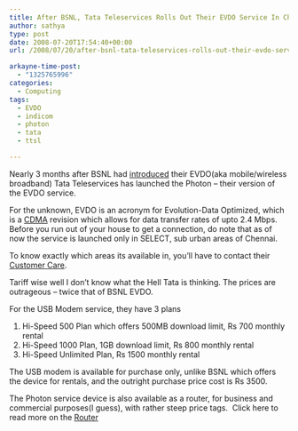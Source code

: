 ```yaml
---
title: After BSNL, Tata Teleservices Rolls Out Their EVDO Service In Chennai
author: sathya
type: post
date: 2008-07-20T17:54:40+00:00
url: /2008/07/20/after-bsnl-tata-teleservices-rolls-out-their-evdo-service-in-chennai/

arkayne-time-post:
  - "1325765996"
categories:
  - Computing
tags:
  - EVDO
  - indicom
  - photon
  - tata
  - ttsl

---
```

Nearly 3 months after BSNL had [introduced][1] their EVDO(aka mobile/wireless broadband) Tata Teleservices has launched the Photon &#8211; their version of the EVDO service.

For the unknown, EVDO is an acronym for Evolution-Data Optimized, which is a [CDMA][2] revision which allows for data transfer rates of upto 2.4 Mbps. Before you run out of your house to get a connection, do note that as of now the service is launched only in SELECT, sub urban areas of Chennai.

<!--more-->

To know exactly which areas its available in, you&#8217;ll have to contact their [Customer Care][3].

Tariff wise well I don&#8217;t know what the Hell Tata is thinking. The prices are outrageous &#8211; twice that of BSNL EVDO.

For the USB Modem service, they have 3 plans

  1. Hi-Speed 500 Plan which offers 500MB download limit, Rs 700 monthly rental
  2. Hi-Speed 1000 Plan, 1GB download limit, Rs 800 monthly rental
  3. Hi-Speed Unlimited Plan, Rs 1500 monthly rental

The USB modem is available for purchase only, unlike BSNL which offers the device for rentals, and the outright purchase price cost is Rs 3500.

The Photon service device is also available as a router, for business and commercial purposes(I guess), with rather steep price tags.  Click here to read more on the [Router][4]

 [1]: https://sathyabh.at/2008/05/26/bsnl-evdo-availability-in-chennai/
 [2]: https://en.wikipedia.org/wiki/Cdma
 [3]: https://www.tataindicom.com/customer-service.aspx
 [4]: https://www.tataindicom.com/hsia-router.aspx
